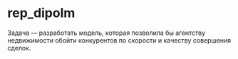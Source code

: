 # rep_dipolm
Задача — разработать модель, которая позволила бы агентству
недвижимости обойти конкурентов по скорости и качеству совершения
сделок.
 
